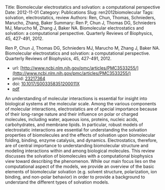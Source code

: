 Title: Biomolecular electrostatics and solvation: a computational perspective
Date: 2012-11-01
Category: Publications
Slug: ren2012biomolecular
Tags: solvation, electrostatics, review
Authors: Ren, Chun, Thomas, Schnieders, Marucho, Zhang, Baker
Summary: Ren P, Chun J, Thomas DG, Schnieders MJ, Marucho M, Zhang J, Baker NA. Biomolecular electrostatics and solvation: a computational perspective. Quarterly Reviews of Biophysics, 45, 427-491, 2012. 

Ren P, Chun J, Thomas DG, Schnieders MJ, Marucho M, Zhang J, Baker NA. Biomolecular electrostatics and solvation: a computational perspective. Quarterly Reviews of Biophysics, 45, 427-491, 2012. 

* url: [http://www.ncbi.nlm.nih.gov/pmc/articles/PMC3533255/](http://www.ncbi.nlm.nih.gov/pmc/articles/PMC3533255/)
* pmid: [23217364](23217364)
* doi: [10.1017/S003358351200011X](10.1017/S003358351200011X)
* [pdf](http://sobolevnrm.github.io/papers/ren2012biomolecular.pdf)

An understanding of molecular interactions is essential for insight into biological systems at the molecular scale. Among the various components of molecular interactions, electrostatics are of special importance because of their long-range nature and their influence on polar or charged molecules, including water, aqueous ions, proteins, nucleic acids, carbohydrates, and membrane lipids. In particular, robust models of electrostatic interactions are essential for understanding the solvation properties of biomolecules and the effects of solvation upon biomolecular folding, binding, enzyme catalysis, and dynamics. Electrostatics, therefore, are of central importance to understanding biomolecular structure and modeling interactions within and among biological molecules. This review discusses the solvation of biomolecules with a computational biophysics view toward describing the phenomenon. While our main focus lies on the computational aspect of the models, we provide an overview of the basic elements of biomolecular solvation (e.g. solvent structure, polarization, ion binding, and non-polar behavior) in order to provide a background to understand the different types of solvation models.
